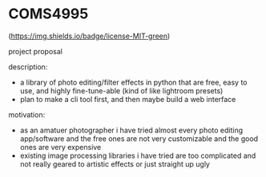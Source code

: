 # COMS4995

(https://img.shields.io/badge/license-MIT-green)

project proposal

description: 
- a library of photo editing/filter effects in python that are free, easy to use, and highly fine-tune-able (kind of like lightroom presets)
- plan to make a cli tool first, and then maybe build a web interface

motivation: 
- as an amatuer photographer i have tried almost every photo editing app/software and the free ones are not very customizable and the good ones are very expensive
- existing image processing libraries i have tried are too complicated and not really geared to artistic effects or just straight up ugly 


